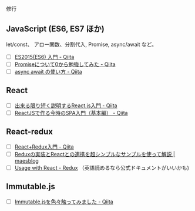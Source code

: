 
修行


## JavaScript (ES6, ES7 ほか)

let/const、 アロー関数、分割代入, Promise, async/await など。

- [ ] [ES2015\(ES6\) 入門 \- Qiita](https://qiita.com/soarflat/items/b251caf9cb59b72beb9b)
- [ ] [Promiseについて0から勉強してみた \- Qiita](https://qiita.com/toshihirock/items/e49b66f8685a8510bd76)
- [ ] [async await の使い方 \- Qiita](https://qiita.com/niusounds/items/37c1f9b021b62194e077)

## React

- [ ] [出来る限り短く説明するReact\.js入門 \- Qiita](https://qiita.com/rgbkids/items/8ec309d1bf5e203d2b19)
- [ ] [ReactJSで作る今時のSPA入門（基本編） \- Qiita](https://qiita.com/teradonburi/items/fb91e5feacab5071cfef)

## React-redux

- [ ] [React\+Redux入門 \- Qiita](https://qiita.com/erukiti/items/e16aa13ad81d5938374e)
- [ ] [Reduxの実装とReactとの連携を超シンプルなサンプルを使って解説 \| maesblog](https://mae.chab.in/archives/2885)
- [ ] [Usage with React \- Redux](https://redux.js.org/basics/usagewithreact)
（英語読めるなら公式ドキュメントがいいかも)

## Immutable.js

- [ ] [Immutable\.jsを色々触ってみました \- Qiita](https://qiita.com/ryoppy/items/9afa0038a04feeb5783c)
